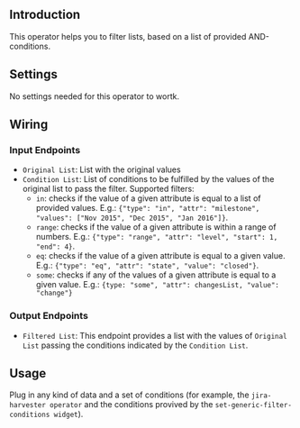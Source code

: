 ## Introduction

This operator helps you to filter lists, based on a list of provided AND-conditions.

## Settings

No settings needed for this operator to wortk.

## Wiring

### Input Endpoints

- `Original List`: List with the original values
- `Condition List`: List of conditions to be fulfilled by the values of the original list to pass the filter. Supported filters:
    - `in`: checks if the value of a given attribute is equal to a list of provided values. E.g.: `{"type": "in", "attr": "milestone", "values": ["Nov 2015", "Dec 2015", "Jan 2016"]}`.
    - `range`: checks if the value of a given attribute is within a range of numbers. E.g.: `{"type": "range", "attr": "level", "start": 1, "end": 4}`.
    - `eq`: checks if the value of a given attribute is equal to a given value. E.g.: `{"type": "eq", "attr": "state", "value": "closed"}`.
    - `some`: checks if any of the values of a given attribute is equal to a given value. E.g.: `{type: "some", "attr": changesList, "value": "change"}`

### Output Endpoints

- `Filtered List`: This endpoint provides a list with the values of `Original List` passing the conditions indicated by the `Condition List`.

## Usage

Plug in any kind of data and a set of conditions (for example, the `jira-harvester operator` and the conditions provived by the `set-generic-filter-conditions widget`).
